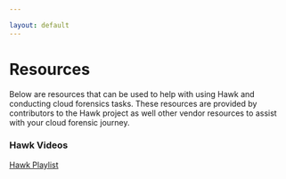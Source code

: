 ```yaml
---

layout: default
---
```

# Resources
Below are resources that can be used to help with using Hawk and conducting cloud forensics tasks. These resources are provided by contributors to the Hawk project as well other vendor resources to assist with your cloud forensic journey.

### Hawk Videos
[Hawk Playlist](https://youtube.com/playlist?list=PLIdVi-kYoSD2shx7IT4B--WIXLBWe9KSY)


